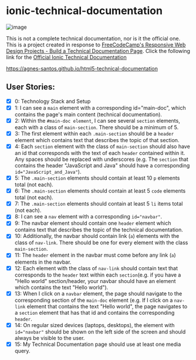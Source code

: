 # ionic-technical-documentation

![image](https://user-images.githubusercontent.com/22828458/100088487-26ba2f80-2e8b-11eb-8e59-ab321b87a090.png)

This is not a complete technical documentation, nor is it the official one. This is a project created in response to [FreeCodeCamp's Responsive Web Design Projects - Build a Technical Documentation Page](https://www.freecodecamp.org/learn/responsive-web-design/responsive-web-design-projects/build-a-technical-documentation-page). Click the following link for the [Official Ionic Technical Documentation](https://ionicframework.com/docs/)

https://agnes-santos.github.io/html5-technical-documentation

## User Stories:

- [x] 0: Technology Stack and Setup
- [x] 1: I can see a `main` element with a corresponding id="main-doc", which contains the page's main content (technical documentation).
- [x] 2: Within the `#main-doc element`, I can see several `section` elements, each with a class of `main-section`. There should be a minimum of 5.
- [x] 3: The first element within each `.main-section` should be a `header` element which contains text that describes the topic of that section.
- [x] 4: Each `section` element with the class of `main-section` should also have an id that corresponds with the text of each `header` contained within it. Any spaces should be replaced with underscores (e.g. The `section` that contains the header "JavaScript and Java" should have a corresponding `id="JavaScript_and_Java"`).
- [x] 5: The `.main-section` elements should contain at least 10 `p` elements total (not each).
- [x] 6: The `.main-section` elements should contain at least 5 `code` elements total (not each).
- [x] 7: The `.main-section` elements should contain at least 5 `li` items total (not each).
- [x] 8: I can see a `nav` element with a corresponding `id="navbar"`.
- [x] 9: The navbar element should contain one `header` element which contains text that describes the topic of the technical documentation.
- [x] 10: Additionally, the navbar should contain link (`a`) elements with the class of `nav-link`. There should be one for every element with the class `main-section`.
- [x] 11: The `header` element in the navbar must come before any link (`a`) elements in the navbar.
- [x] 12: Each element with the class of `nav-link` should contain text that corresponds to the `header` text within each `section`(e.g. if you have a "Hello world" section/header, your navbar should have an element which contains the text "Hello world").
- [x] 13: When I click on a `navbar` element, the page should navigate to the corresponding section of the `main-doc` element (e.g. If I click on a `nav-link` element that contains the text "Hello world", the page navigates to a `section` element that has that id and contains the corresponding `header`.
- [x] 14: On regular sized devices (laptops, desktops), the element with `id="navbar"` should be shown on the left side of the screen and should always be visible to the user.
- [x] 15: My Technical Documentation page should use at least one media query.
